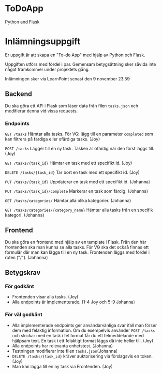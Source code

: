 # ToDoApp
Python and Flask
# Inlämningsuppgift
Er uppgift är att skapa en "To-do App" med hjälp av Python och Flask.

Uppgiften utförs med fördel i par. Gemensam betygsättning sker såvida inte något framkommer under projektets gång.

Inlämningen sker via LearnPoint senast den 9 november 23.59

## Backend
Du ska göra ett API i Flask som läser data från filen `tasks.json` och modifierar denna vid vissa requests.

### Endpoints

`GET /tasks` Hämtar alla tasks. För VG: lägg till en parameter `completed` som kan filtrera på färdiga eller ofärdiga tasks. (Joy)

`POST /tasks` Lägger till en ny task. Tasken är ofärdig när den först läggs till. (Joy)

`GET /tasks/{task_id}` Hämtar en task med ett specifikt id. (Joy)

`DELETE /tasks/{task_id}` Tar bort en task med ett specifikt id. (Joy)

`PUT /tasks/{task_id}` Uppdaterar en task med ett specifikt id. (Johanna)

`PUT /tasks/{task_id}/complete` Markerar en task som färdig. (Johanna)

`GET /tasks/categories/` Hämtar alla olika kategorier. (Johanna)

`GET /tasks/categories/{category_name}` Hämtar alla tasks från en specifik kategori. (Johanna)

## Frontend
Du ska göra en frontend med hjälp av en template i Flask. Från den här frontenden ska man kunna se alla tasks. För VG ska det också finnas ett formulär där man kan lägga till en ny task. Frontenden läggs med fördel i roten ("/"). (Johanna)

## Betygskrav

### För godkänt
- Frontenden visar alla tasks. (Joy)
- Alla endpoints är implementerade. (1-4 Joy och 5-9 Johanna)


### För väl godkänt
- Alla implementerade endpoints ger användarvänliga svar ifall man förser dem med felaktig information. Om du exempelvis använder `POST /tasks` och skickar med en task i fel format får du ett felmeddelande med hjälpsam text. En task i ett felaktigt format läggs då inte heller till. (Joy)
- Alla endpoints har relevanta enhetstest. (Johanna)
- Testningen modifierar inte filen `tasks.json`(Johanna)
- `DELETE /tasks/{task_id}` kräver auktorisering via förslagsvis en token. (Joy)
- Man kan lägga till en ny task via Frontenden. (Joy)
